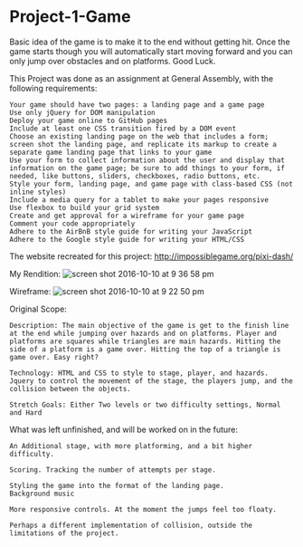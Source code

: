 # Project-1-Game

Basic idea of the game is to make it to the end without getting hit. Once the game starts though you will automatically start moving forward and you can only jump over obstacles and on platforms. Good Luck. 

This Project was done as an assignment at General Assembly, with the following requirements:

	Your game should have two pages: a landing page and a game page
	Use only jQuery for DOM manipulation
	Deploy your game online to GitHub pages
	Include at least one CSS transition fired by a DOM event
	Choose an existing landing page on the web that includes a form; screen shot the landing page, and replicate its markup to create a separate game landing page that links to your game
	Use your form to collect information about the user and display that information on the game page; be sure to add things to your form, if needed, like buttons, sliders, checkboxes, radio buttons, etc.
	Style your form, landing page, and game page with class-based CSS (not inline styles)
	Include a media query for a tablet to make your pages responsive
	Use flexbox to build your grid system
	Create and get approval for a wireframe for your game page
	Comment your code appropriately
	Adhere to the AirBnB style guide for writing your JavaScript
	Adhere to the Google style guide for writing your HTML/CSS

The website recreated for this project: 
http://impossiblegame.org/pixi-dash/

My Rendition:
![screen shot 2016-10-10 at 9 36 58 pm](https://cloud.githubusercontent.com/assets/20092541/19258728/d174748a-8f48-11e6-9afa-5b53e346ace6.png)

Wireframe: 
![screen shot 2016-10-10 at 9 22 50 pm](https://cloud.githubusercontent.com/assets/20092541/19258750/0c8157b4-8f49-11e6-9aed-0adc5fe967bd.png)


Original Scope: 

	Description: The main objective of the game is get to the finish line at the end while jumping over hazards and on platforms. Player and platforms are squares while triangles are main hazards. Hitting the side of a platform is a game over. Hitting the top of a triangle is game over. Easy right?

	Technology: HTML and CSS to style to stage, player, and hazards. Jquery to control the movement of the stage, the players jump, and the collision between the objects.

	Stretch Goals: Either Two levels or two difficulty settings, Normal and Hard
	
What was left unfinished, and will be worked on in the future: 

	An Additional stage, with more platforming, and a bit higher difficulty. 

	Scoring. Tracking the number of attempts per stage.

	Styling the game into the format of the landing page.
	Background music 

	More responsive controls. At the moment the jumps feel too floaty. 

	Perhaps a different implementation of collision, outside the limitations of the project.
